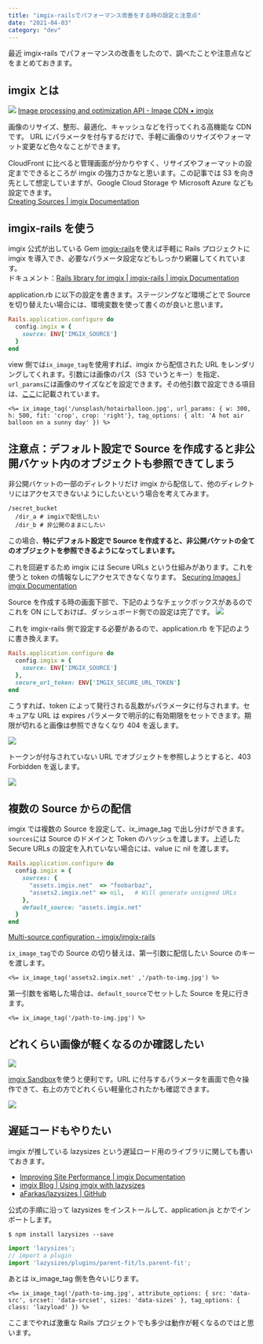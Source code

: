```yaml
---
title: "imgix-railsでパフォーマンス改善をする時の設定と注意点"
date: "2021-04-03"
category: "dev"
---
```


最近 imgix-rails でパフォーマンスの改善をしたので、調べたことや注意点などをまとめておきます。

## imgix とは

![](image1.png)
[Image processing and optimization API - Image CDN • imgix](https://www.imgix.com/)

画像のリサイズ、整形、最適化、キャッシュなどを行ってくれる高機能な CDN です。
URL にパラメータを付与するだけで、手軽に画像のリサイズやフォーマット変更など色々なことができます。

CloudFront に比べると管理画面が分かりやすく、リサイズやフォーマットの設定までできるところが imgix の強力さかなと思います。この記事では S3 を向き先として想定していますが、Google Cloud Storage や Microsoft Azure なども設定できます。  
[Creating Sources | imgix Documentation](https://docs.imgix.com/setup/creating-sources)

## imgix-rails を使う

imgix 公式が出している Gem [imgix-rails](https://github.com/imgix/imgix-rails)を使えば手軽に Rails プロジェクトに imgix を導入でき、必要なパラメータ設定などもしっかり網羅してくれています。  
ドキュメント：[Rails library for imgix | imgix-rails | imgix Documentation](https://docs.imgix.com/libraries/imgix-rails)

application.rb に以下の設定を書きます。ステージングなど環境ごとで Source を切り替えたい場合には、環境変数を使って書くのが良いと思います。

```rb:application.rb
Rails.application.configure do
  config.imgix = {
    source: ENV['IMGIX_SOURCE']
  }
end
```

view 側では`ix_image_tag`を使用すれば、imgix から配信された URL をレンダリングしてくれます。引数には画像のパス（S3 でいうとキー）を指定、`url_params`には画像のサイズなどを設定できます。その他引数で設定できる項目は、[ここ](https://github.com/imgix/imgix-rails#ix_image_tag)に記載されています。

```erb
<%= ix_image_tag('/unsplash/hotairballoon.jpg', url_params: { w: 300, h: 500, fit: 'crop', crop: 'right'}, tag_options: { alt: 'A hot air balloon on a sunny day' }) %>
```

## 注意点：デフォルト設定で Source を作成すると非公開バケット内のオブジェクトも参照できてしまう

非公開バケットの一部のディレクトリだけ imgix から配信して、他のディレクトリにはアクセスできないようにしたいという場合を考えてみます。

```shell
/secret_bucket
  /dir_a # imgixで配信したい
  /dir_b # 非公開のままにしたい
```

この場合、**特にデフォルト設定で Source を作成すると、非公開バケットの全てのオブジェクトを参照できるようになってしまいます。**

これを回避するため imgix には Secure URLs という仕組みがあります。これを使うと token の情報なしにアクセスできなくなります。
[Securing Images | imgix Documentation](https://docs.imgix.com/setup/securing-images#expiring-urls)

Source を作成する時の画面下部で、下記のようなチェックボックスがあるのでこれを ON にしておけば、ダッシュボード側での設定は完了です。
![](image2.png)

これを imgix-rails 側で設定する必要があるので、application.rb を下記のように書き換えます。

```rb:application.rb
Rails.application.configure do
  config.imgix = {
    source: ENV['IMGIX_SOURCE']
  },
  secure_url_token: ENV['IMGIX_SECURE_URL_TOKEN']
end
```

こうすれば、token によって発行される乱数が`s`パラメータに付与されます。セキュアな URL は expires パラメータで明示的に有効期限をセットできます。期限が切れると画像は参照できなくなり 404 を返します。

![](image3.png)

トークンが付与されていない URL でオブジェクトを参照しようとすると、403 Forbidden を返します。

![](image4.png)

## 複数の Source からの配信

imgix では複数の Source を設定して、ix_image_tag で出し分けができます。`sources`には Source のドメインと Token のハッシュを渡します。上述した Secure URLs の設定を入れていない場合には、value に nil を渡します。

```rb:application.rb
Rails.application.configure do
  config.imgix = {
    sources: {
      "assets.imgix.net"  => "foobarbaz",
      "assets2.imgix.net" => nil,   # Will generate unsigned URLs
    },
    default_source: "assets.imgix.net"
  }
end
```

[Multi-source configuration - imgix/imgix-rails](https://github.com/imgix/imgix-rails#multi-source-configuration)

`ix_image_tag`での Source の切り替えは、第一引数に配信したい Source のキーを渡します。

```erb
<%= ix_image_tag('assets2.imgix.net' ,'/path-to-img.jpg') %>
```

第一引数を省略した場合は、`default_source`でセットした Source を見に行きます。

```erb
<%= ix_image_tag('/path-to-img.jpg') %>
```

## どれくらい画像が軽くなるのか確認したい

![](image5.png)

[imgix Sandbox](https://sandbox.imgix.com/create)を使うと便利です。URL に付与するパラメータを画面で色々操作できて、右上の方でどれくらい軽量化されたかも確認できます。

![](image6.png)

## 遅延コードもやりたい

imgix が推している lazysizes という遅延ロード用のライブラリに関しても書いておきます。

- [Improving Site Performance | imgix Documentation](https://docs.imgix.com/best-practices/improving-site-performance#lazy-loading-and-responsive-images-with-imgixjs)
- [imgix Blog | Using imgix with lazysizes](https://blog.imgix.com/2016/05/02/imgix-lazysizes)
- [aFarkas/lazysizes | GitHub](https://github.com/aFarkas/lazysizes)

公式の手順に沿って lazysizes をインストールして、application.js とかでインポートします。

```shell
$ npm install lazysizes --save
```

```js:application.js
import 'lazysizes';
// import a plugin
import 'lazysizes/plugins/parent-fit/ls.parent-fit';
```

あとは ix_image_tag 側を色々いじります。

```erb
<%= ix_image_tag('/path-to-img.jpg', attribute_options: { src: 'data-src', srcset: 'data-srcset', sizes: 'data-sizes' }, tag_options: { class: 'lazyload' }) %>
```

ここまでやれば激重な Rails プロジェクトでも多少は動作が軽くなるのではと思います。
